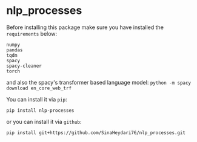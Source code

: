 # nlp_processes

Before installing this package make sure you have installed the `requirements` below:
````
numpy
pandas
tqdm
spacy
spacy-cleaner
torch
````
and also the spacy's transformer based language model:
````python -m spacy download en_core_web_trf````

You can install it via `pip`:
````
pip install nlp-processes
````
or you can install it via `github`:
````
pip install git+https://github.com/SinaHeydari76/nlp_processes.git
````
